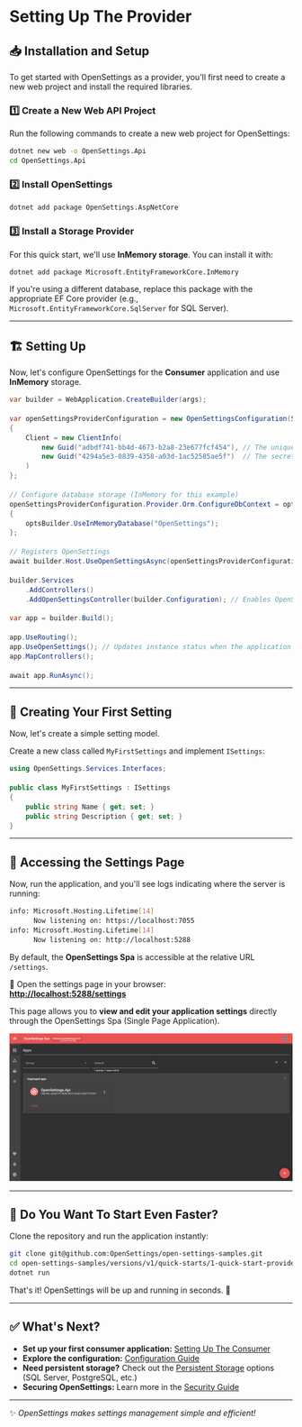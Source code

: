 # Setting Up The Provider

## 📥 Installation and Setup

To get started with OpenSettings as a provider, you'll first need to create a new web project and install the required libraries.

### 1️⃣ Create a New Web API Project

Run the following commands to create a new web project for OpenSettings:

```bash
dotnet new web -o OpenSettings.Api
cd OpenSettings.Api
```

### 2️⃣ Install OpenSettings
```sh
dotnet add package OpenSettings.AspNetCore
```

### 3️⃣ Install a Storage Provider
For this quick start, we'll use **InMemory storage**. You can install it with:

```sh
dotnet add package Microsoft.EntityFrameworkCore.InMemory
```

If you're using a different database, replace this package with the appropriate EF Core provider (e.g., `Microsoft.EntityFrameworkCore.SqlServer` for SQL Server).

---

## 🏗 Setting Up

Now, let's configure OpenSettings for the **Consumer** application and use **InMemory** storage.

```csharp
var builder = WebApplication.CreateBuilder(args);

var openSettingsProviderConfiguration = new OpenSettingsConfiguration(ServiceType.Provider)
{
    Client = new ClientInfo(
        new Guid("adbdf741-bb4d-4673-b2a8-23e677fcf454"), // The unique identifier for the client.
        new Guid("4294a5e3-0839-4358-a03d-1ac52585ae5f")  // The secret key for the client.
    )
};

// Configure database storage (InMemory for this example)
openSettingsProviderConfiguration.Provider.Orm.ConfigureDbContext = optsBuilder =>
{
    optsBuilder.UseInMemoryDatabase("OpenSettings");
};

// Registers OpenSettings
await builder.Host.UseOpenSettingsAsync(openSettingsProviderConfiguration);

builder.Services
    .AddControllers()
    .AddOpenSettingsController(builder.Configuration); // Enables OpenSettings Controllers

var app = builder.Build();

app.UseRouting();
app.UseOpenSettings(); // Updates instance status when the application starts or stops.
app.MapControllers();

await app.RunAsync();
```

---

## 📌 Creating Your First Setting

Now, let's create a simple setting model.

Create a new class called `MyFirstSettings` and implement `ISettings`:

```csharp
using OpenSettings.Services.Interfaces;

public class MyFirstSettings : ISettings
{
    public string Name { get; set; }
    public string Description { get; set; }
}
```

---

## 🔎 Accessing the Settings Page  

Now, run the application, and you'll see logs indicating where the server is running:  

```bash
info: Microsoft.Hosting.Lifetime[14]
      Now listening on: https://localhost:7055
info: Microsoft.Hosting.Lifetime[14]
      Now listening on: http://localhost:5288
```  

By default, the **OpenSettings Spa** is accessible at the relative URL `/settings`.  

🔗 Open the settings page in your browser:  
**[http://localhost:5288/settings](http://localhost:5288/settings)**  

This page allows you to **view and edit your application settings** directly through the OpenSettings Spa (Single Page Application).

![Quick Start Provider Spa](../assets/images/quick-start-provider-spa.png)

---

## 🚀 Do You Want To Start Even Faster?  

Clone the repository and run the application instantly:  

```bash
git clone git@github.com:OpenSettings/open-settings-samples.git
cd open-settings-samples/versions/v1/quick-starts/1-quick-start-provider/src/OpenSettings.Api/
dotnet run
```

That's it! OpenSettings will be up and running in seconds. 🎉  

---

## ✅ What's Next?

- **Set up your first consumer application:** [Setting Up The Consumer](quick-start-consumer.md)
- **Explore the configuration:** [Configuration Guide](configuration-guide.md)
- **Need persistent storage?** Check out the [Persistent Storage](quick-start-persistent-storage.md) options (SQL Server, PostgreSQL, etc.)
- **Securing OpenSettings:** Learn more in the [Security Guide](security-guide.md)

---

✨ *OpenSettings makes settings management simple and efficient!*